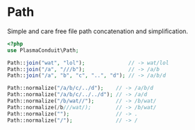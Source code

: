 Path
====
Simple and care free file path concatenation and simplification.

```php
<?php
use PlasmaConduit\Path;

Path::join("wat", "lol");              // -> wat/lol
Path::join("/a", "///b");              // -> /a/b
Path::join("/a", "b", "c", "..", "d"); // -> /a/b/d

Path::normalize("/a/b/c/../d");    // -> /a/b/d
Path::normalize("/a/b/c/../../d"); // -> /a/d
Path::normalize("/b/wat//");       // -> /b/wat/
Path::normalize(/b///wat/);        // -> /b/wat/
Path::normalize("");               // -> .
Path::normalize("/");              // -> /
```